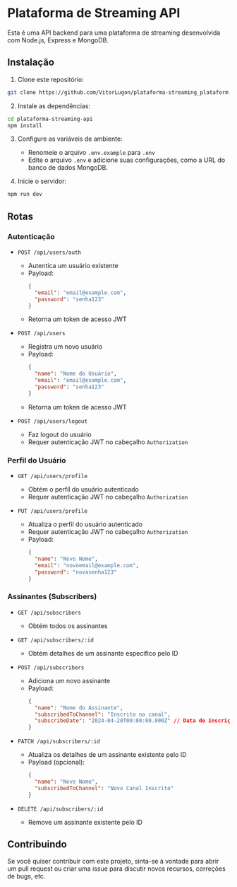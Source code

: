 
# Plataforma de Streaming API 

Esta é uma API backend para uma plataforma de streaming desenvolvida com Node.js, Express e MongoDB.

## Instalação

1. Clone este repositório:

```bash
git clone https://github.com/VitorLugon/plataforma-streaming_plataform.git
```

2. Instale as dependências:

```bash
cd plataforma-streaming-api
npm install
```

3. Configure as variáveis de ambiente:
   - Renomeie o arquivo `.env.example` para `.env`
   - Edite o arquivo `.env` e adicione suas configurações, como a URL do banco de dados MongoDB.

4. Inicie o servidor:

```bash
npm run dev
```

## Rotas

### Autenticação

- `POST /api/users/auth`
  - Autentica um usuário existente
  - Payload:
    ```json
    {
      "email": "email@example.com",
      "password": "senha123"
    }
    ```
  - Retorna um token de acesso JWT

- `POST /api/users`
  - Registra um novo usuário
  - Payload:
    ```json
    {
      "name": "Nome do Usuário",
      "email": "email@example.com",
      "password": "senha123"
    }
    ```
  - Retorna um token de acesso JWT

- `POST /api/users/logout`
  - Faz logout do usuário
  - Requer autenticação JWT no cabeçalho `Authorization`

### Perfil do Usuário

- `GET /api/users/profile`
  - Obtém o perfil do usuário autenticado
  - Requer autenticação JWT no cabeçalho `Authorization`

- `PUT /api/users/profile`
  - Atualiza o perfil do usuário autenticado
  - Requer autenticação JWT no cabeçalho `Authorization`
  - Payload:
    ```json
    {
      "name": "Novo Nome",
      "email": "novoemail@example.com",
      "password": "novasenha123"
    }
    ```

### Assinantes (Subscribers)

- `GET /api/subscribers`
  - Obtém todos os assinantes

- `GET /api/subscribers/:id`
  - Obtém detalhes de um assinante específico pelo ID

- `POST /api/subscribers`
  - Adiciona um novo assinante
  - Payload:
    ```json
    {
      "name": "Nome do Assinante",
      "subscribedToChannel": "Inscrito no canal",
      "subscribeDate": "2024-04-28T00:00:00.000Z" // Data de inscrição opcional
    }
    ```

- `PATCH /api/subscribers/:id`
  - Atualiza os detalhes de um assinante existente pelo ID
  - Payload (opcional):
    ```json
    {
      "name": "Novo Nome",
      "subscribedToChannel": "Novo Canal Inscrito"
    }
    ```

- `DELETE /api/subscribers/:id`
  - Remove um assinante existente pelo ID

## Contribuindo

Se você quiser contribuir com este projeto, sinta-se à vontade para abrir um pull request ou criar uma issue para discutir novos recursos, correções de bugs, etc.

